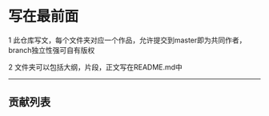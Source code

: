 # 写在最前面
  1 此仓库写文，每个文件夹对应一个作品，允许提交到master即为共同作者，branch独立性强可自有版权

  2 文件夹可以包括大纲，片段，正文写在README.md中

----------------------

## 贡献列表